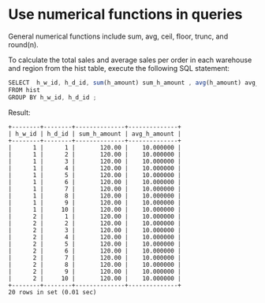 Use numerical functions in queries 
=======================================================



General numerical functions include sum, avg, ceil, floor, trunc, and round(n). 

To calculate the total sales and average sales per order in each warehouse and region from the hist table, execute the following SQL statement: 

```javascript
SELECT  h_w_id, h_d_id, sum(h_amount) sum_h_amount , avg(h_amount) avg_h_amount 
FROM hist 
GROUP BY h_w_id, h_d_id ;
```



Result: 

```unknow
​+--------+--------+--------------+--------------+
| h_w_id | h_d_id | sum_h_amount | avg_h_amount |
+--------+--------+--------------+--------------+
|      1 |      1 |       120.00 |    10.000000 |
|      1 |      2 |       120.00 |    10.000000 |
|      1 |      3 |       120.00 |    10.000000 |
|      1 |      4 |       120.00 |    10.000000 |
|      1 |      5 |       120.00 |    10.000000 |
|      1 |      6 |       120.00 |    10.000000 |
|      1 |      7 |       120.00 |    10.000000 |
|      1 |      8 |       120.00 |    10.000000 |
|      1 |      9 |       120.00 |    10.000000 |
|      1 |     10 |       120.00 |    10.000000 |
|      2 |      1 |       120.00 |    10.000000 |
|      2 |      2 |       120.00 |    10.000000 |
|      2 |      3 |       120.00 |    10.000000 |
|      2 |      4 |       120.00 |    10.000000 |
|      2 |      5 |       120.00 |    10.000000 |
|      2 |      6 |       120.00 |    10.000000 |
|      2 |      7 |       120.00 |    10.000000 |
|      2 |      8 |       120.00 |    10.000000 |
|      2 |      9 |       120.00 |    10.000000 |
|      2 |     10 |       120.00 |    10.000000 |
+--------+--------+--------------+--------------+
20 rows in set (0.01 sec)
```


